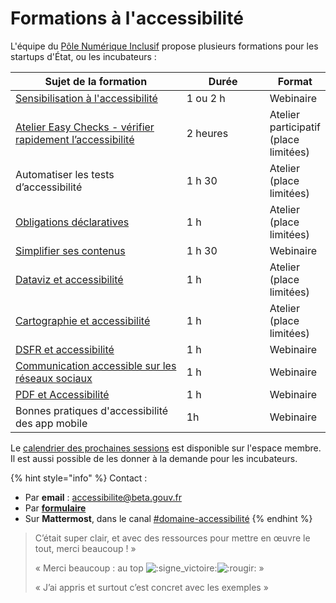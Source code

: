 # Formations à l'accessibilité

L'équipe du [Pôle Numérique Inclusif](../../../../solliciter-et-contribuer-a-la-communaute/je-sollicite-de-laide-transverse/aide-transverse-pole-numerique-inclusif.md) propose plusieurs formations pour les startups d'État, ou les incubateurs :

<table><thead><tr><th width="301">Sujet de la formation</th><th width="137.33333333333331">Durée</th><th>Format</th></tr></thead><tbody><tr><td><a href="sensibilisation-a-laccessibilite.md">Sensibilisation à l'accessibilité</a></td><td>1 ou 2 h</td><td>Webinaire</td></tr><tr><td><a href="10-choses-faciles-a-verifier-pour-un-site-plus-accessible.md">Atelier Easy Checks - vérifier rapidement l’accessibilité</a></td><td>2 heures</td><td>Atelier participatif (place limitées)</td></tr><tr><td>Automatiser les tests d’accessibilité</td><td>1 h 30</td><td>Atelier (place limitées)</td></tr><tr><td><a href="../../../../gerer-son-produit/aide-a-la-mise-en-application-des-standards/accessibilite-et-inclusion/obligations-legales.md">Obligations déclaratives</a></td><td>1 h</td><td>Atelier (place limitées)</td></tr><tr><td><a href="../../../../gerer-son-produit/aide-a-la-mise-en-application-des-standards/design/produire-des-contenus/simplifier-ses-contenus.md">Simplifier ses contenus</a></td><td>1 h 30</td><td>Webinaire</td></tr><tr><td><a href="dataviz-et-accessibilite.md">Dataviz et accessibilité</a></td><td>1 h</td><td>Atelier (place limitées)</td></tr><tr><td><a href="cartographie-et-accessibilite.md">Cartographie et accessibilité</a></td><td>1 h</td><td>Atelier (place limitées)</td></tr><tr><td><a href="../../../../gerer-son-produit/aide-a-la-mise-en-application-des-standards/design/dsfr/faire-un-service-accessible-avec-le-dsfr.md">DSFR et accessibilité</a></td><td>1 h</td><td>Webinaire</td></tr><tr><td><a href="communiquer-sur-les-reseaux-sociaux.md">Communication accessible sur les réseaux sociaux</a></td><td>1 h</td><td>Webinaire</td></tr><tr><td><a href="pdf-et-accessibilite.md">PDF et Accessibilité</a></td><td>1 h </td><td>Webinaire</td></tr><tr><td>Bonnes pratiques d'accessibilité des app mobile </td><td>1h</td><td>Webinaire</td></tr></tbody></table>

Le [calendrier des prochaines sessions](https://espace-membre.incubateur.net/formations?filter=Accessibilit%C3%A9) est disponible sur l'espace membre. Il est aussi possible de les donner à la demande pour les incubateurs.

{% hint style="info" %}
Contact :

* Par **email** : [accessibilite@beta.gouv.fr](mailto:accessibilite@beta.gouv.fr)
* Par [**formulaire**](https://docs.google.com/forms/d/1L4DOpBS9ibJWmWyypOOyB86ExGPLz-IwUuunazugsBU/edit?usp=mail_response_notification\&urp=gmail_link)
* Sur **Mattermost**, dans le canal [#domaine-accessibilité](https://mattermost.incubateur.net/betagouv/channels/c015lnmttj9)
{% endhint %}

> C’était super clair, et avec des ressources pour mettre en œuvre le tout, merci beaucoup ! »
>
> « Merci beaucoup : au top ![:signe\_victoire:](https://a.slack-edge.com/production-standard-emoji-assets/13.0/apple-medium/270c-fe0f.png)![:rougir:](https://a.slack-edge.com/production-standard-emoji-assets/13.0/apple-medium/1f60a.png) »
>
> « J’ai appris et surtout c’est concret avec les exemples »
